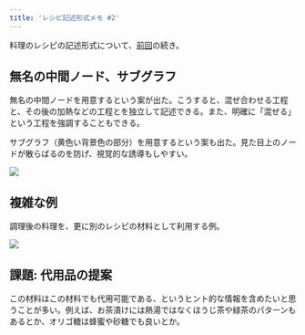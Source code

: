 ```yaml
---
title: 'レシピ記述形式メモ #2'
---
```

料理のレシピの記述形式について、[前回](https://r7kamura.com/articles/2022-05-13-mermaid-recipe-memo)の続き。

無名の中間ノード、サブグラフ
--------------

無名の中間ノードを用意するという案が出た。こうすると、混ぜ合わせる工程と、その後の加熱などの工程とを独立して記述できる。また、明確に「混ぜる」という工程を強調することもできる。

サブグラフ（黄色い背景色の部分）を用意するという案も出た。見た目上のノードが散らばるのを防げ、視覚的な誘導もしやすい。

![](https://lh6.googleusercontent.com/QY0LgP00QH8dmamqUDzdpcTbzZHBKDWXNv6N04DLWHfMC1FG9rrbLA_L4J_Xl31KbrmhrH8ug0g_Ke_NwrVDy8upe42gFLYObMgOIRQaZ_6xgdHMmuzE0vdipwoEG1-z6Io8JCQ0feBuWUmdbg)

複雑な例
----

調理後の料理を、更に別のレシピの材料として利用する例。

![](https://lh5.googleusercontent.com/nQTynTEuJ4KNwR620cS04T6ScqSnU08I9Buu5ySmy5zi2J3B5i-kJl3QKa66O-rUi_RzUiW0yS7TkiBnVCsRO9LAPHbZWM6hGEQBbfy4tkIt7sL89xhX_ydx15j3sdI5DsH1Boj1ELhXhR10nQ)

課題: 代用品の提案
----------

この材料はこの材料でも代用可能である、というヒント的な情報を含めたいと思うことが多い。例えば、お茶漬けには熱湯ではなくほうじ茶や緑茶のパターンもあるとか、オリゴ糖は蜂蜜や砂糖でも良いとか。
